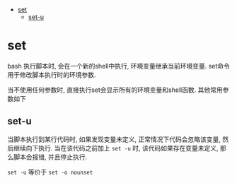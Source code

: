 - [set](#set)
  - [set-u](#set-u)

# set

bash 执行脚本时, 会在一个新的shell中执行, 环境变量继承当前环境变量. set命令用于修改脚本执行时的环境参数.

当不使用任何参数时, 直接执行set会显示所有的环境变量和shell函数. 其他常用参数如下

## set-u
当脚本执行到某行代码时, 如果发现变量未定义, 正常情况下代码会忽略该变量, 然后继续向下执行. 当在该代码之前加上 `set -u` 时, 该代码如果存在变量未定义, 那么脚本会报错, 并且停止执行.

`set -u` 等价于 `set -o nounset`